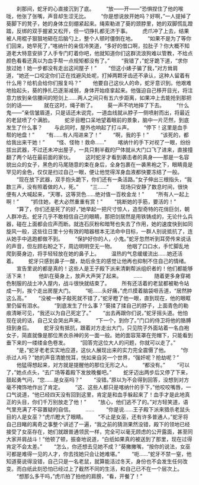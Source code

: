 　　刹那间，蛇牙的心直接沉到了底。
　　“放——开——”恐惧捏住了他的喉咙，他张了张嘴，声音却生涩无比。
　　“你是想说放开她吗？好啊，”一人提掉了葵脚下的凳子，她的身体立刻绷紧起来。绳索勒进了葵的颈脖里，她的双脚慌乱蹬踏，反绑的双手握紧又松开，但一切挣扎都无济于事。
　　虎爪冲了上去，结果被人用棍子狠狠地砸在后脑勺上，整个人顿时僵倒在地。
　　“如果不是为了等你们回来，她早死了，”喀纳什的亲信冷笑道，“多好的借口啊，拉肚子？你大概不知道老大特意安排了人手专门盯着你吧，他就知道你们这群流浪狗难以管教，不给点颜色看看还真以为血手帮一点规矩都没有了。”
　　“我错了，”蛇牙跪下道，“求你放过她！她一步都没有走出这间屋子！”
　　“但这小婊子骗了我，”对方耸肩道，“她还一口咬定你们正在找避风处呢，打掉两颗牙齿还不承认，这种人留着有什么用？给机会给你们报复吗？”
　　他要自己这伙人的命，蛇牙意识到。他艰难地抬起头，葵的挣扎已逐渐减弱，身体开始痉挛起来。他强迫自己移开目光，将注意力放到亲信腰间的短剑上……两人之间只有五六步距离，如果冲上去能抢到那把剑的话——
　　就在这时，绳子断了。
　　葵一声不吭地摔了下去。
　　“什么鬼——”亲信皱眉道，只是话还未说完，一道血线就从脖子一侧喷射而出，将最近的老鼠喷了个满脸。
　　蛇牙目瞪口呆地望着眼前的景象，脑中一片茫然，到底发生了什么事？
　　与此同时，屋外也响起了打斗声。
　　“停下！这里是血手帮的地盘！”
　　“有……有人闯进来了！”
　　“啊，我的手！”
　　“该死的，都给我出来干她！”
　　“怪、怪物！救命……”
　　喀纳什的手下对视了一眼，纷纷拔出武器，不过还未冲出屋子，一具只剩半截的尸体就从大门口飞了进来，直接撞翻了两个站在最前面的家伙。
　　这时蛇牙才看到袭击者的真身——那是一名容貌出众的女子，黑色的马尾随意的束在身后，全身包裹在一袭黑袍之下，眼睛竟是罕见的金色，仅仅是扫过自己一眼，便让他觉得浑身血液都快要冻结了一般。
　　“现在放下武器，双手抱头跪下，你们还有一条活路。”女子伸出三根指头，“我数三声，没有照着做的人，死。”
　　“三……”
　　现场只安静了数息时间，很快便有人大喊起来，“天哪，这等货色……绝对值一百枚金龙！”
　　“所有人一起上啊！”
　　“抓住她，老大必然重重有赏！”
　　“挑断她的手筋，要活的！”
　　“算了，你们还是死了的好，”她举起一把尺寸惊人，造型奇特的花俏巨剑，朝人群冲去。蛇牙几乎不敢相信自己的眼睛，那把剑居然是用铁铸成的，无论什么兵器，碰在上面都会应声而断。就连石灰粉和暗弩也失去了作用，她的速度快到如同旋风一般，这些往日里十分有效的暗器根本无法命中目标，一群人别说抵抗了，连从她手中逃跑都做不到。
　　“保护好你的人，小鬼。”蛇牙忽然听到耳旁传来说话的声音，但左顾右盼之下，周边明明空无一物。
　　他咽了口口水，手忙脚乱地爬到葵身边，将手轻轻放在她的鼻子上。
　　温热的气息缓缓流出……她还活着。
　　蛇牙只感到鼻子一酸，劫后余生的感觉让他再也抑制不住自己的情绪。
　　宣告里说的都是真的！这些人是王子殿下派来清剿帮派组织者的！他们都能够活下来！
　　他趴在葵身上，放声大声哭了起来。
　　……
　　随着更多身穿褐色制服的战士冲入屋内，战斗很快就结束了。
　　所有还活着的老鼠都被勒令站成一列，挨个走出房屋大门。
　　“呃……头好痛，”虎爪摸着脑袋咂舌道，“居然肿这么高。”
　　“没被一棒子敲死就不错了，”蛇牙瞪了他一眼，直到现在，他的眼眶里仍留有泪水。
　　“到底发生了什么事？”葵揉了揉自己的脖子，上面青色的勒痕清晰可见，“我还以为自己死定了。”
　　“出去再跟你们说，”蛇牙摇头道。他怕现在说的话，自己又会哭出声来。
　　“下一个，到你了。”门口的侍卫将他的胳膊扭到身后。
　　蛇牙没有抵抗，跟着对方走出大门，只见院子外面站着一名白袍女子，简直就像是那位黑衣杀神的另一面一般。她的面容笼罩在兜帽下，只能看到垂下来的一缕缕金色卷发。
　　“回答完这位大人的问题，你就可以走了。”
　　“是，”蛇牙老老实实地应道，这伙人展现出来的实力完全震慑了他。
　　“你杀过人吗？”她的声音清脆悦耳，恍如来自另一个世界，“强奸呢？抢劫呢？”
　　他猛得想起来，对方就是提醒他的那位无形之人。
　　“都没有。”
　　“可以了，”她点点头，“去广场等着殿下发放晚餐吧。”
　　蛇牙迈出两步后又停了下来，鼓起勇气问，“您……是女巫吗？”
　　“没错。”原以为不会得到回答，没想到对方毫不掩饰地作出了肯定。
　　“这、这些人都只是喀纳什的手下，”他咬咬嘴唇，一口气说道，“他已经四天没有回到这里，肯定是和血手躲起来了！血手才是此地真正的头目，你们千万别放走了他！”
　　“放心，他们逃不了的。”对方轻笑道，语气里充满了不容置疑的自信。
　　……
　　“你是说……王子殿下派来猎杀老鼠头目的人是女巫？”虎爪瞪大了眼睛。
　　“不止是女巫，还有许多普通人，”蛇牙将自己目睹的离奇之事整个讲述了一遍，“我之前的猜测果然没错，殿下的领地已经接受了女巫存在，她们就跟普通领民一样，完全可以毫无顾虑的公开露面，甚至同大家并肩战斗！”他顿了顿，振奋地说道，“白纸如果真的被送到了那里，现在过得肯定不会太差。”
　　“怎么，你还想去见她不成？”葵撇撇嘴，“按你的说法，女巫可都是难得一见的人才，你去找她只会让她难堪。”
　　“呃……”蛇牙不禁一窒，他知道葵说得没错，自己只是一名老鼠，就算能活过冬天，身份也不会发生任何改变。而白纸此刻恐怕已经过上了截然不同的生活，和自己已不在一个层次上。
　　“想那么多干吗，”虎爪拍了拍他的肩膀，“看，开餐了！”